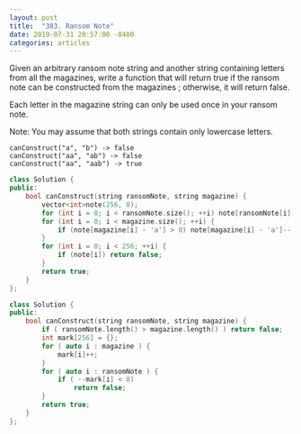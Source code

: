 ```yaml
---
layout: post
title:  "383. Ransom Note"
date: 2019-07-31 20:57:00 -0400
categories: articles
---
```

Given an arbitrary ransom note string and another string containing letters from all the magazines, write a function that will return true if the ransom note can be constructed from the magazines ; otherwise, it will return false.

Each letter in the magazine string can only be used once in your ransom note.

Note:
You may assume that both strings contain only lowercase letters.
```
canConstruct("a", "b") -> false
canConstruct("aa", "ab") -> false
canConstruct("aa", "aab") -> true
```

```c++
class Solution {
public:
    bool canConstruct(string ransomNote, string magazine) {
        vector<int>note(256, 0);
        for (int i = 0; i < ransomNote.size(); ++i) note[ransomNote[i] - 'a']++;
        for (int i = 0; i < magazine.size(); ++i) {
            if (note[magazine[i] - 'a'] > 0) note[magazine[i] - 'a']--;
        }
        for (int i = 0; i < 256; ++i) {
            if (note[i]) return false;
        }
        return true;
    }
};
```
```c++
class Solution {
public:
    bool canConstruct(string ransomNote, string magazine) {
        if ( ransomNote.length() > magazine.length() ) return false;
        int mark[256] = {};
        for ( auto i : magazine ) {
            mark[i]++;
        }
        for ( auto i : ransomNote ) {
            if ( --mark[i] < 0)
                return false;
        }
        return true;
    }
};
```